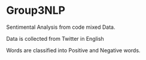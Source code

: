 # Group3NLP

Sentimental Analysis from code mixed Data. 

Data is collected from Twitter in English

Words are classified into Positive and Negative words.
